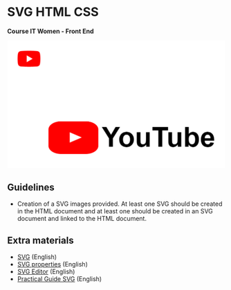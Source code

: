 # SVG HTML CSS
<b> Course IT Women - Front End </b>
<br>
<p align="center">
  <img src="https://github.com/glauciabierwagen/svg-html-css/blob/main/images/readmeimage.png" width="950"  heigth="850"/>
</p>

## Guidelines
- Creation of a SVG images provided. At least one SVG should be created in the HTML document and at least one should be created in an SVG document and linked to the HTML document. 

## Extra materials 

- [SVG](https://www.w3schools.com/graphics/svg_intro.asp) (English)
- [SVG properties](https://css-tricks.com/svg-properties-and-css/) (English)
- [SVG Editor](https://petercollingridge.appspot.com/svg-editor) (English)
- [Practical Guide SVG](https://svgontheweb.com/) (English)

